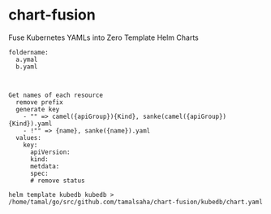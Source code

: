# chart-fusion
Fuse Kubernetes YAMLs into Zero Template Helm Charts

```
foldername:
  a.ymal
  b.yaml



Get names of each resource
  remove prefix
  generate key
    - "" => camel({apiGroup}){Kind}, sanke(camel({apiGroup}){Kind}).yaml
    - !"" => {name}, sanke({name}).yaml
  values:
    key:
      apiVersion:
      kind: 
      metdata:
      spec:
      # remove status
```

```
helm template kubedb kubedb > /home/tamal/go/src/github.com/tamalsaha/chart-fusion/kubedb/chart.yaml
```
